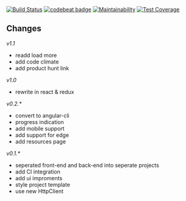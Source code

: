 [![Build Status](https://travis-ci.org/afractal/Daze.Spa.svg?branch=master)](https://travis-ci.org/afractal/Daze.Spa)
[![codebeat badge](https://codebeat.co/badges/990d060d-6cd7-4e1e-a8f1-d854740001e5)](https://codebeat.co/projects/github-com-afractal-daze-spa-master)
[![Maintainability](https://api.codeclimate.com/v1/badges/c4c8a36c5229c5c465d1/maintainability)](https://codeclimate.com/github/afractal/Daze.Spa/maintainability)
[![Test Coverage](https://api.codeclimate.com/v1/badges/c4c8a36c5229c5c465d1/test_coverage)](https://codeclimate.com/github/afractal/Daze.Spa/test_coverage)

## Changes

*v1.1*

- readd load more
- add code climate
- add product hunt link

*v1.0*

- rewrite in react & redux

*v0.2.\**

- convert to angular-cli
- progress indication
- add mobile support
- add support for edge
- add resources page


*v0.1.\**

- seperated front-end and back-end into seperate projects
- add CI integration
- add ui improments
- style project template
- use new HttpClient
